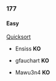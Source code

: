 ### 177

#### Easy

[Quicksort](http://www.reddit.com/r/dailyprogrammer/comments/2ejl4x/8252014_challenge_177_easy_quicksort/)

* Ensiss **KO**

* gfauchart **KO**

* Mawu3n4 **KO**
